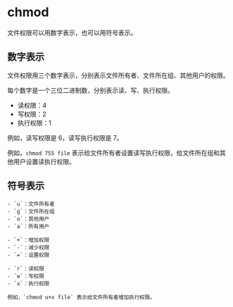 # chmod

文件权限可以用数字表示，也可以用符号表示。

## 数字表示

文件权限用三个数字表示，分别表示文件所有者、文件所在组、其他用户的权限。

每个数字是一个三位二进制数，分别表示读、写、执行权限。

- 读权限：4
- 写权限：2
- 执行权限：1

例如，读写权限是 6，读写执行权限是 7。

例如，`chmod 755 file` 表示给文件所有者设置读写执行权限，给文件所在组和其他用户设置读执行权限。

## 符号表示

    - `u`：文件所有者
    - `g`：文件所在组
    - `o`：其他用户
    - `a`：所有用户
    
    - `+`：增加权限
    - `-`：减少权限
    - `=`：设置权限
    
    - `r`：读权限
    - `w`：写权限
    - `x`：执行权限
    
    例如，`chmod u+x file` 表示给文件所有者增加执行权限。
